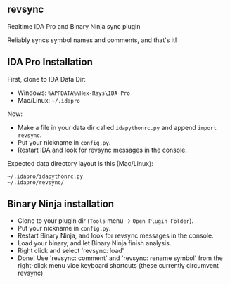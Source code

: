 revsync
-------

Realtime IDA Pro and Binary Ninja sync plugin

Reliably syncs symbol names and comments, and that's it!

IDA Pro Installation
--------

First, clone to IDA Data Dir:

- Windows: `%APPDATA%\Hex-Rays\IDA Pro`
- Mac/Linux: `~/.idapro`

Now:

- Make a file in your data dir called `idapythonrc.py` and append `import revsync`.
- Put your nickname in `config.py`.
- Restart IDA and look for revsync messages in the console.

Expected data directory layout is this (Mac/Linux):
```
~/.idapro/idapythonrc.py
~/.idapro/revsync/
```

Binary Ninja installation
--------

- Clone to your plugin dir (`Tools` menu -> `Open Plugin Folder`).
- Put your nickname in `config.py`.
- Restart Binary Ninja, and look for revsync messages in the console.
- Load your binary, and let Binary Ninja finish analysis.
- Right click and select 'revsync: load'
- Done!  Use 'revsync: comment' and 'revsync: rename symbol' from the right-click menu vice keyboard shortcuts (these currently circumvent revsync)
